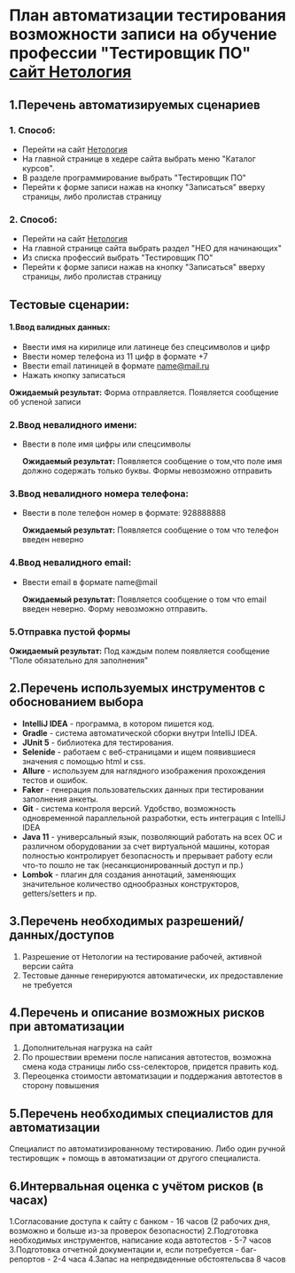 # План автоматизации тестирования возможности записи на обучение профессии "Тестировщик ПО" [сайт Нетология](https://netology.ru/#/)

## 1.Перечень автоматизируемых сценариев
### 1. Способ:
* Перейти на сайт [Нетология](https://netology.ru/#/)
* На главной странице в хедере сайта выбрать меню "Каталог курсов". 
* В разделе программирование выбрать  "Тестировщик ПО"
* Перейти к форме записи нажав на кнопку "Записаться" вверху страницы, либо пролистав страницу 
### 2. Способ:
* Перейти на сайт [Нетология](https://netology.ru/#/) 
* На главной странице сайта выбрать раздел "НЕО для начинающих"
* Из списка профессий выбрать "Тестировщик ПО"
* Перейти к форме записи нажав на кнопку "Записаться" вверху страницы, либо пролистав страницу

## Тестовые сценарии:


#### 1.Ввод валидных данных: 
* Ввести имя на кирилице или латинеце без спецсимволов и цифр
* Ввести номер телефона из 11 цифр в формате +7
* Ввести email латиницей в формате name@mail.ru
* Нажать кнопку записаться

**Ожидаемый результат:** Форма отправляется. Появляется сообщение об успеной записи

### 2.Ввод невалидного имени:  
  * Ввести в поле имя цифры или спецсимволы
    
    **Ожидаемый результат:** Появляется сообщение о том,что поле имя должно содержать только буквы. Формы невозможно отправить
    
### 3.Ввод невалидного номера телефона:
* Ввести в поле телефон номер в формате: 928888888
  
  **Ожидаемый результат:** Появляется сообщение о том что телефон введен неверно

### 4.Ввод невалидного email:
* Ввести email в формате name@mail
  
  **Ожидаемый результат:** Появляется сообщение о том что email введен неверно. Форму невозможно отправить.

### 5.Отправка пустой формы 
**Ожидаемый результат:**
Под каждым полем появляется сообщение "Поле обязательно для заполнения"

## 2.Перечень используемых инструментов с обоснованием выбора
* **IntelliJ IDEA** - программа, в котором пишется код.
* **Gradle** - система автоматической сборки внутри IntelliJ IDEA.
* **JUnit 5** - библиотека для тестирования.
* **Selenide** - работаем с веб-страницами и ищем появившиеся значения с помощью html и css.
* **Allure** - используем для наглядного изображения прохождения тестов и ошибок.
* **Faker** - генерация пользовательских данных при тестировании заполнения анкеты.
* **Git** - система контроля версий. Удобство, возможность одновременной параллельной разработки, есть интеграция с IntelliJ IDEA
* **Java 11** - универсальный язык, позволяющий работать на всех ОС и различном оборудовании за счет виртуальной машины, которая полностью контролирует безопасность и прерывает работу если что-то пошло не так (несанкционированный доступ и пр.)
* **Lombok** - плагин для создания аннотаций, заменяющих значительное количество однообразных конструкторов, getters/setters и пр.

## 3.Перечень необходимых разрешений/данных/доступов
1. Разрешение от Нетологии на тестирование рабочей, активной версии сайта
2. Тестовые данные генерируются автоматически, их предоставление не требуется

## 4.Перечень и описание возможных рисков при автоматизации
1. Дополнительная нагрузка на сайт
2. По прошествии времени после написания автотестов, возможна смена кода страницы либо css-селекторов, придется править код.
3. Переоценка стоимости автоматизации и поддержания автотестов в сторону повышения

## 5.Перечень необходимых специалистов для автоматизации
Специалист по автоматизированному тестированию. Либо один ручной тестировщик + помощь в автоматизации от другого специалиста.

## 6.Интервальная оценка с учётом рисков (в часах)
1.Согласование доступа к сайту с банком - 16 часов (2 рабочих дня, возможно и больше из-за проверок безопасности)
2.Подготовка необходимых инструментов, написание кода автотестов - 5-7 часов
3.Подготовка отчетной документации и, если потребуется - баг-репортов - 2-4 часа
4.Запас на непредвиденные обстоятельсва 8 часов
